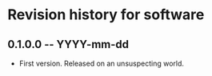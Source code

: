 # Revision history for software

## 0.1.0.0 -- YYYY-mm-dd

* First version. Released on an unsuspecting world.
